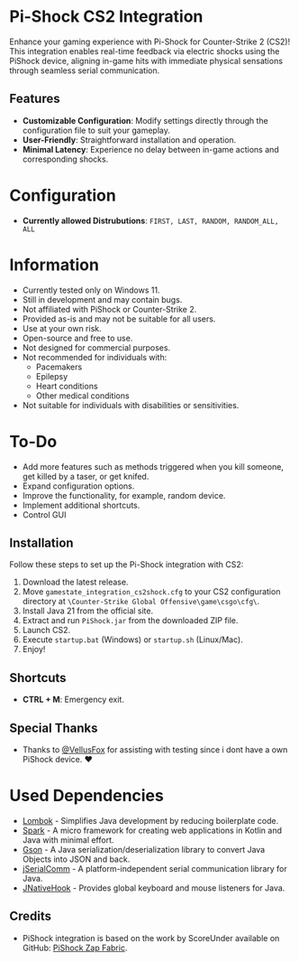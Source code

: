 # Pi-Shock CS2 Integration

Enhance your gaming experience with Pi-Shock for Counter-Strike 2 (CS2)! This integration enables real-time feedback via electric shocks using the PiShock device, aligning in-game hits with immediate physical sensations through seamless serial communication.

## Features
- **Customizable Configuration**: Modify settings directly through the configuration file to suit your gameplay.
- **User-Friendly**: Straightforward installation and operation.
- **Minimal Latency**: Experience no delay between in-game actions and corresponding shocks.

# Configuration
- **Currently allowed Distrubutions**: `FIRST, LAST, RANDOM, RANDOM_ALL, ALL`

# Information
- Currently tested only on Windows 11.
- Still in development and may contain bugs.
- Not affiliated with PiShock or Counter-Strike 2.
- Provided as-is and may not be suitable for all users.
- Use at your own risk.
- Open-source and free to use.
- Not designed for commercial purposes.
- Not recommended for individuals with:
    - Pacemakers
    - Epilepsy
    - Heart conditions
    - Other medical conditions
- Not suitable for individuals with disabilities or sensitivities.

# To-Do
- Add more features such as methods triggered when you kill someone, get killed by a taser, or get knifed.
- Expand configuration options.
- Improve the functionality, for example, random device.
- Implement additional shortcuts.
- Control GUI

## Installation
Follow these steps to set up the Pi-Shock integration with CS2:
1. Download the latest release.
2. Move `gamestate_integration_cs2shock.cfg` to your CS2 configuration directory at `\Counter-Strike Global Offensive\game\csgo\cfg\`.
3. Install Java 21 from the official site.
4. Extract and run `PiShock.jar` from the downloaded ZIP file.
5. Launch CS2.
6. Execute `startup.bat` (Windows) or `startup.sh` (Linux/Mac).
7. Enjoy!

## Shortcuts
- **CTRL + M**: Emergency exit.

## Special Thanks
- Thanks to [@VellusFox](https://vellusfox.de/) for assisting with testing since i dont have a own PiShock device. ♥️

# Used Dependencies
- [Lombok](https://github.com/projectlombok/lombok) - Simplifies Java development by reducing boilerplate code.
- [Spark](https://github.com/perwendel/spark) - A micro framework for creating web applications in Kotlin and Java with minimal effort.
- [Gson](https://github.com/google/gson) - A Java serialization/deserialization library to convert Java Objects into JSON and back.
- [jSerialComm](https://github.com/Fazecast/jSerialComm) - A platform-independent serial communication library for Java.
- [JNativeHook](https://github.com/kwhat/jnativehook) - Provides global keyboard and mouse listeners for Java.


## Credits
- PiShock integration is based on the work by ScoreUnder available on GitHub: [PiShock Zap Fabric](https://github.com/ScoreUnder/pishock-zap-fabric/tree/mc1.21).
